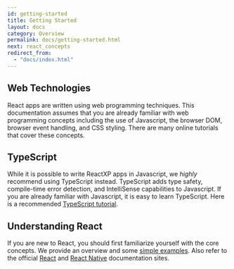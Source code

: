```yaml
---
id: getting-started
title: Getting Started
layout: docs
category: Overview
permalink: docs/getting-started.html
next: react_concepts
redirect_from:
  - "docs/index.html"
---
```


## Web Technologies

React apps are written using web programming techniques. This documentation assumes that you are already familiar with web programming concepts including the use of Javascript, the browser DOM, browser event handling, and CSS styling. There are many online tutorials that cover these concepts.

## TypeScript

While it is possible to write ReactXP apps in Javascript, we *highly* recommend using TypeScript instead. TypeScript adds type safety, compile-time error detection, and IntelliSense capabilities to Javascript. If you are already familiar with Javascript, it is easy to learn TypeScript. Here is a recommended [TypeScript tutorial](http://www.typescriptlang.org/tutorial/).

## Understanding React

If you are new to React, you should first familiarize yourself with the core concepts. We provide an overview and some [simple examples](react_concepts.html). Also refer to the official [React](http://facebook.github.io/react/) and [React Native](https://facebook.github.io/react-native/) documentation sites.